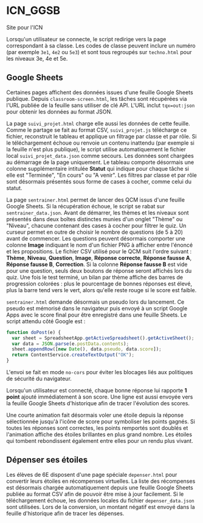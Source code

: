 # ICN_GGSB
Site pour l'ICN

Lorsqu'un utilisateur se connecte, le script redirige vers la page
correspondant à sa classe. Les codes de classe peuvent inclure un numéro
(par exemple `3e1`, `4e2` ou `5e3`) et sont tous regroupés sur
`techno.html` pour les niveaux 3e, 4e et 5e.

## Google Sheets

Certaines pages affichent des données issues d'une feuille Google Sheets
publique. Depuis `classroom-screen.html`, les tâches sont récupérées via l'URL
publiée de la feuille sans utiliser de clé API. L'URL inclut `tqx=out:json` pour
obtenir les données au format JSON.

La page `suivi_projet.html` charge elle aussi les données de cette feuille.
Comme le partage se fait au format CSV, `suivi_projet.js` télécharge ce
fichier, reconstruit le tableau et applique un filtrage par classe et par rôle.
Si le téléchargement échoue ou renvoie un contenu inattendu (par exemple si la
feuille n'est plus publique), le script utilise automatiquement le fichier local
`suivi_projet_data.json` comme secours. Les données sont chargées au
démarrage de la page uniquement. Le tableau comporte désormais une colonne
supplémentaire intitulée **Statut** qui indique pour chaque tâche si elle est
"Terminée", "En cours" ou "A venir". Les filtres par classe et par rôle sont
désormais présentés sous forme de cases à cocher, comme celui du statut.

La page `sentrainer.html` permet de lancer des QCM issus d'une feuille Google Sheets. Si la récupération échoue, le script se rabat sur `sentrainer_data.json`. Avant de démarrer, les thèmes et les niveaux sont présentés dans deux boîtes distinctes munies d'un onglet "Thème" ou "Niveau", chacune contenant des cases à cocher pour filtrer le quiz. Un curseur permet en outre de choisir le nombre de questions (de 5 à 20) avant de commencer.
Les questions peuvent désormais comporter une colonne **Image** indiquant le nom d'un fichier PNG à afficher entre l'énoncé et les propositions.
Le fichier CSV utilisé pour le QCM suit l'ordre suivant : **Thème**, **Niveau**, **Question**, **Image**, **Réponse correcte**, **Réponse fausse A**, **Réponse fausse B**, **Correction**.
Si la colonne **Réponse fausse B** est vide pour une question, seuls deux boutons de réponse seront affichés lors du quiz.
Une fois le test terminé, un bilan par thème affiche des barres de progression colorées :
plus le pourcentage de bonnes réponses est élevé, plus la barre tend vers le vert, alors qu'elle reste rouge si le score est faible.

`sentrainer.html` demande désormais un pseudo lors du lancement. Ce pseudo est
mémorisé dans le navigateur puis envoyé à un script Google Apps avec le score
final pour être enregistré dans une feuille Sheets. Le script attendu côté
Google est :

```javascript
function doPost(e) {
  var sheet = SpreadsheetApp.getActiveSpreadsheet().getActiveSheet();
  var data = JSON.parse(e.postData.contents);
  sheet.appendRow([new Date(), data.pseudo, data.score]);
  return ContentService.createTextOutput("OK");
}
```

L'envoi se fait en mode `no-cors` pour éviter les blocages liés aux politiques
de sécurité du navigateur.

Lorsqu'un utilisateur est connecté, chaque bonne réponse lui rapporte
**1 point** ajouté immédiatement à son score. Une ligne est aussi envoyée vers
la feuille Google Sheets d'historique afin de tracer l'évolution des scores.

Une courte animation fait désormais voler une étoile depuis la réponse
sélectionnée jusqu'à l'icône de score pour symboliser les points gagnés.
Si toutes les réponses sont correctes, les points remportés sont doublés et
l'animation affiche des étoiles brillantes en plus grand nombre. Les étoiles
qui tombent rebondissent également entre elles pour un rendu plus vivant.

## Dépenser ses étoiles

Les élèves de 6E disposent d'une page spéciale `depenser.html` pour convertir leurs étoiles en récompenses virtuelles. La liste des récompenses est désormais chargée automatiquement depuis une feuille Google Sheets publiée au format CSV afin de pouvoir être mise à jour facilement. Si le téléchargement échoue, les données locales du fichier `depenser_data.json` sont utilisées. Lors de la conversion, un montant négatif est envoyé dans la feuille d'historique afin de tracer les dépenses.
